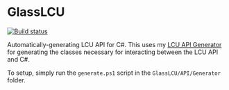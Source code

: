 # GlassLCU
[![Build status](https://ci.appveyor.com/api/projects/status/urvum2o9ikibdv6d?svg=true)](https://ci.appveyor.com/project/pipe01/glasslcu)

Automatically-generating LCU API for C#. This uses my [LCU API Generator](https://github.com/pipe01/lcu-api-generator) for generating the classes necessary for interacting between the LCU API and C#.

To setup, simply run the `generate.ps1` script in the `GlassLCU/API/Generator` folder.
